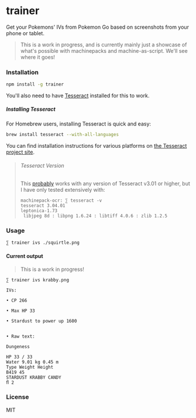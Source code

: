 # trainer

Get your Pokemons' IVs from Pokemon Go based on screenshots from your phone or tablet.

> This is a work in progress, and is currently mainly just a showcase of what's possible with machinepacks and machine-as-script.
> We'll see where it goes!


### Installation

```bash
npm install -g trainer
```

You'll also need to have [Tesseract](https://github.com/tesseract-ocr/tesseract) installed for this to work.

##### Installing Tesseract

For Homebrew users, installing Tesseract is quick and easy:

```sh
brew install tesseract --with-all-languages
```

You can find installation instructions for various platforms on [the Tesseract project site](https://github.com/tesseract-ocr/tesseract).

> ###### Tesseract Version
> This [probably](https://nodei.co/npm/node-tesseract/) works with any version of Tesseract v3.01 or higher, but I have only tested extensively with:
>
>```
>machinepack-ocr: ∑ tesseract -v
>tesseract 3.04.01
> leptonica-1.73
>  libjpeg 8d : libpng 1.6.24 : libtiff 4.0.6 : zlib 1.2.5
>```



### Usage

```bash
∑ trainer ivs ./squirtle.png
```


#### Current output

> This is a work in progress!

```
∑ trainer ivs krabby.png

IVs:

• CP 266

• Max HP 33

• Stardust to power up 1600


• Raw text:

Dungeness

HP 33 / 33
Water 9.01 kg 0.45 m
Type Weight Height
B419 45
STARDUST KRABBY CANDY
ﬂ 2
```


### License

MIT
